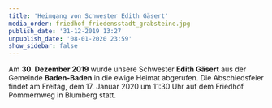 ```yaml
---
title: 'Heimgang von Schwester Edith Gäsert'
media_order: friedhof_friedensstadt_grabsteine.jpg
publish_date: '31-12-2019 13:27'
unpublish_date: '08-01-2020 23:59'
show_sidebar: false
---
```


Am **30. Dezember 2019** wurde unsere Schwester **Edith Gäsert** aus der Gemeinde **Baden-Baden** in die ewige Heimat abgerufen.
Die Abschiedsfeier findet am Freitag, dem 17. Januar 2020 um 11:30 Uhr auf dem Friedhof Pommernweg in Blumberg statt.